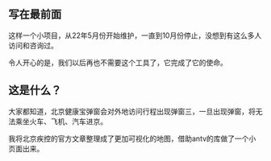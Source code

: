 ## 写在最前面
这样一个小项目，从22年5月份开始维护，一直到10月份停止，没想到有这么多人访问和咨询过。

令人开心的是，我们以后再也不需要这个工具了，它完成了它的使命。

## 这是什么？

大家都知道，北京健康宝弹窗会对外地访问行程出现弹窗三，一旦出现弹窗，将无法乘坐火车、飞机、汽车进京。

我将北京疾控的官方文章整理成了更加可视化的地图，借助antv的库做了一个小页面出来。
